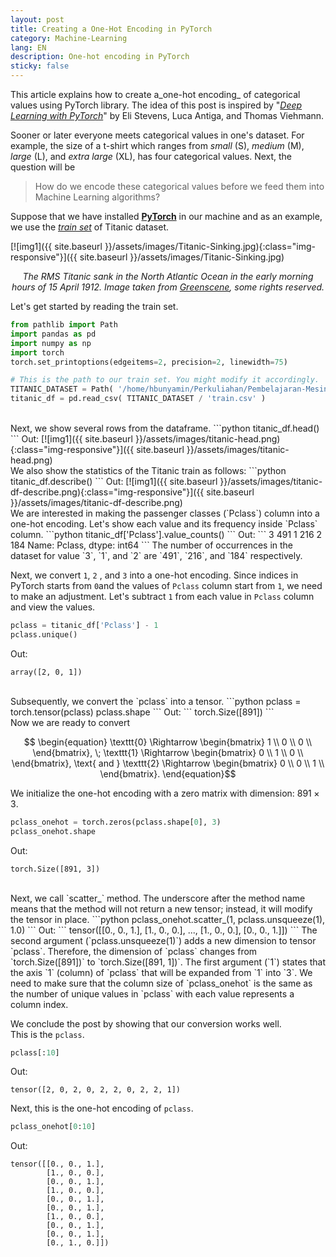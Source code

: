 ```yaml
---
layout: post
title: Creating a One-Hot Encoding in PyTorch
category: Machine-Learning
lang: EN
description: One-hot encoding in PyTorch
sticky: false
---
```


This article explains how to create a_one-hot encoding_ of categorical values using PyTorch library. The idea of this post is inspired by "[_Deep Learning with PyTorch_](https://www.manning.com/books/deep-learning-with-pytorch?query=deep%20lea)" by Eli Stevens, Luca Antiga, and Thomas Viehmann.     

Sooner or later everyone meets categorical values in one's dataset. For example, the size of a t-shirt which ranges from _small_ (S), _medium_ (M), _large_ (L), and  _extra large_ (XL), has four categorical values. Next, the question will be 

> How do we encode these categorical values before we feed them into Machine Learning algorithms?  
    
Suppose that we have installed [**PyTorch**](https://pytorch.org) in our machine and as an example, we use the [_train set_](https://maranathaedu-my.sharepoint.com/:x:/g/personal/hendra_bunyamin_it_maranatha_edu/ERfx1C28MeFEuKuNY1ptbKMBEjOFOwxaqfnQIeXYyOF9ww?e=BSnKsb) of Titanic dataset.    

[![img1]({{ site.baseurl }}/assets/images/Titanic-Sinking.jpg){:class="img-responsive"}]({{ site.baseurl }}/assets/images/Titanic-Sinking.jpg)*<center>The RMS Titanic sank in the North Atlantic Ocean in the early morning hours of 15 April 1912. Image taken from <a href="https://www.greenscene.co.id/2020/06/25/7-kejadian-nyata-di-titanic-yang-berbeda-dengan-filmnya/">Greenscene</a>, some rights reserved.</center>*    

Let's get started by reading the train set.
```python
from pathlib import Path
import pandas as pd
import numpy as np
import torch
torch.set_printoptions(edgeitems=2, precision=2, linewidth=75)

# This is the path to our train set. You might modify it accordingly.
TITANIC_DATASET = Path( '/home/hbunyamin/Perkuliahan/Pembelajaran-Mesin-Maranatha/projects/UTS/Titanic' ) 
titanic_df = pd.read_csv( TITANIC_DATASET / 'train.csv' ) 
```
<br/>
Next, we show several rows from the dataframe.
```python
titanic_df.head()
``` 
Out:
[![img1]({{ site.baseurl }}/assets/images/titanic-head.png){:class="img-responsive"}]({{ site.baseurl }}/assets/images/titanic-head.png)
<br/>
We also show the statistics of the Titanic train as follows: 
```python
titanic_df.describe()
```
Out:
[![img1]({{ site.baseurl }}/assets/images/titanic-df-describe.png){:class="img-responsive"}]({{ site.baseurl }}/assets/images/titanic-df-describe.png)
<br/>
We are interested in making the passenger classes (`Pclass`) column into a one-hot encoding. Let's show each value and its frequency inside `Pclass` column. 
```python
titanic_df['Pclass'].value_counts()
```
Out:
```
3    491
1    216
2    184
Name: Pclass, dtype: int64
```
The number of occurrences in the dataset for value `3`, `1`, and `2` are `491`, `216`, and `184` respectively.   

Next, we convert `1`, `2` , and `3` into a one-hot encoding. Since indices in PyTorch starts from `0`and the values of `Pclass` column start from `1`, we need to make an adjustment. Let's subtract `1` from each value in `Pclass` column and view the values.     
```python
pclass = titanic_df['Pclass'] - 1
pclass.unique()
```
Out:
```
array([2, 0, 1])
```
<br/>
Subsequently, we convert the `pclass` into a tensor.
```python
pclass = torch.tensor(pclass)
pclass.shape
```
Out:
```
torch.Size([891])
```
<br/>
Now we are ready to convert 

$$ \begin{equation} \texttt{0} \Rightarrow \begin{bmatrix} 1 \\ 
0  \\ 
0 \\ \end{bmatrix}, \; \texttt{1} \Rightarrow \begin{bmatrix} 0 \\ 
1  \\ 
0 \\ \end{bmatrix}, \text{ and } \texttt{2} \Rightarrow \begin{bmatrix} 0 \\ 
0  \\ 
1 \\ \end{bmatrix}. \end{equation}$$

We initialize the one-hot encoding with a zero matrix with dimension: $891 \times 3$.
```python
pclass_onehot = torch.zeros(pclass.shape[0], 3)
pclass_onehot.shape
```
Out:
```
torch.Size([891, 3])
```
<br/>
Next, we call `scatter_` method. The underscore after the method name means that the method will not return a new tensor; instead, it will modify the tensor in place.    
```python
pclass_onehot.scatter_(1, pclass.unsqueeze(1), 1.0)
``` 
Out:
```
tensor([[0., 0., 1.],
        [1., 0., 0.],
        ...,
        [1., 0., 0.],
        [0., 0., 1.]])
```
The second argument (`pclass.unsqueeze(1)`) adds a new dimension to tensor `pclass`. Therefore, the dimension of `pclass` changes from `torch.Size([891])` to `torch.Size([891, 1])`. The first argument (`1`) states that the axis `1` (column) of `pclass` that will be expanded from `1` into `3`. We need to make sure that the column size of `pclass_onehot` is the same as the number of unique values in `pclass` with each value represents a column index.   
   
We conclude the post by showing that our conversion works well.    
This is the `pclass`.
```python
pclass[:10]
```
Out:
```
tensor([2, 0, 2, 0, 2, 2, 0, 2, 2, 1])
```
Next, this is the one-hot encoding of `pclass`.
```python
pclass_onehot[0:10]
```
Out:
```
tensor([[0., 0., 1.],
        [1., 0., 0.],
        [0., 0., 1.],
        [1., 0., 0.],
        [0., 0., 1.],
        [0., 0., 1.],
        [1., 0., 0.],
        [0., 0., 1.],
        [0., 0., 1.],
        [0., 1., 0.]])
```
